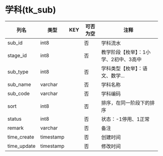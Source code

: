 # 学科(tk_sub)
| 列名   | 类型   | KEY  | 可否为空 | 注释   |
| ---- | ---- | ---- | ---- | ---- |
|sub_id|int8||否|学科流水|
|stage_id|int8||否|教学阶段【枚举】：1小学、2初中、3高中|
|sub_type|int8||否|学科类型【枚举】：语文、数学...|
|sub_name|varchar||否|学科名称|
|sub_code|varchar||否|学科编码|
|sort|int8||否|排序，在同一阶段下的排序|
|status|int8||否|状态：-1停用、1正常|
|remark|varchar||否|备注|
|time_create|timestamp||否|创建时间|
|time_update|timestamp||否|修改时间|
